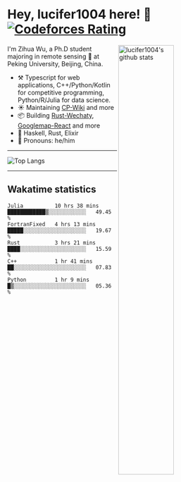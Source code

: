 # Hey, lucifer1004 here! :wave: [![Codeforces Rating](https://cfrating.ihcr.top/?user=lucifer1004&style=flat-square)](https://codeforces.com/profile/lucifer1004)

<img width="50%" align="right" alt="lucifer1004's github stats" src="https://github-readme-stats.vercel.app/api?username=lucifer1004&show_icons=true">

I'm Zihua Wu, a Ph.D student majoring in remote sensing :satellite: at Peking University, Beijing, China.

- :hammer_and_pick: Typescript for web applications, C++/Python/Kotlin for competitive programming, Python/R/Julia for data science.
- :sunny: Maintaining [CP-Wiki](https://cp-wiki.vercel.app) and more 
- :package: Building [Rust-Wechaty](https://github.com/wechaty/rust-wechaty), [Googlemap-React](https://github.com/googlemap-react/googlemap-react) and more
- :seedling: Haskell, Rust, Elixir
- :man: Pronouns: he/him

---

![Top Langs](https://github-readme-stats.vercel.app/api/top-langs/?username=lucifer1004&layout=compact)

---

## Wakatime statistics

<!--START_SECTION:waka-->
```text
Julia          10 hrs 38 mins  ████████████▒░░░░░░░░░░░░   49.45 % 
FortranFixed   4 hrs 13 mins   █████░░░░░░░░░░░░░░░░░░░░   19.67 % 
Rust           3 hrs 21 mins   ████░░░░░░░░░░░░░░░░░░░░░   15.59 % 
C++            1 hr 41 mins    ██░░░░░░░░░░░░░░░░░░░░░░░   07.83 % 
Python         1 hr 9 mins     █▒░░░░░░░░░░░░░░░░░░░░░░░   05.36 % 
```
<!--END_SECTION:waka-->

